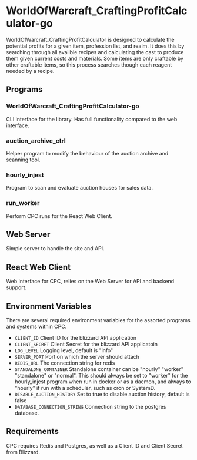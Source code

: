 # WorldOfWarcraft_CraftingProfitCalculator-go

WorldOfWarcraft_CraftingProfitCalculator is designed to calculate the potential profits for a given item, profession list, and realm. It does this by searching through all availble recipes and calculating the cast to produce them given current costs and materials. Some items are only craftable by other craftable items, so this process searches though each reagent needed by a recipe.

## Programs
### WorldOfWarcraft_CraftingProfitCalculator-go
CLI interface for the library. Has full functionality compared to the web interface.
### auction_archive_ctrl
Helper program to modify the behaviour of the auction archive and scanning tool.
### hourly_injest
Program to scan and evaluate auction houses for sales data.
### run_worker
Perform CPC runs for the React Web Client.
## Web Server
Simple server to handle the site and API.
## React Web Client
Web interface for CPC, relies on the Web Server for API and backend support.

## Environment Variables
There are several required environment variables for the assorted programs and systems within CPC. 
 * `CLIENT_ID` Client ID for the blizzard API application
 * `CLIENT_SECRET` Client Secret for the blizzard API applicatoin
 * `LOG_LEVEL` Logging level, default is "info"
 * `SERVER_PORT` Port on which the server should attach
 * `REDIS_URL` The connection string for redis
 * `STANDALONE_CONTAINER` Standalone container can be "hourly" "worker" "standalone" or "normal". This should always be set to "worker" for the hourly_injest program when run in docker or as a daemon, and always to "hourly" if run with a scheduler, such as cron or SystemD.
 * `DISABLE_AUCTION_HISTORY` Set to true to disable auction history, default is false
 * `DATABASE_CONNECTION_STRING` Connection string to the postgres database.

 ## Requirements
 CPC requires Redis and Postgres, as well as a Client ID and Client Secret from Blizzard.